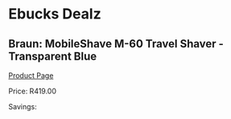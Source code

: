 
# Ebucks Dealz
## Braun: MobileShave M-60 Travel Shaver - Transparent Blue
[Product Page](https://www.ebucks.com/web/shop/productSelected.do?prodId=627529440&catId=1186081080)

Price: R419.00

Savings: 


	
